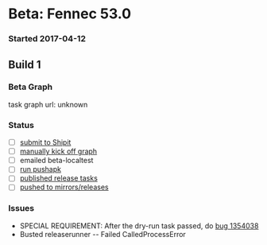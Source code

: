 # Beta: Fennec 53.0

### Started 2017-04-12

## Build 1

### Beta Graph
task graph url: unknown

### Status
- [ ] [submit to Shipit](https://wiki.mozilla.org/Release:Release_Automation_on_Mercurial:Starting_a_Release#Submit_to_Ship_It)
- [ ] [manually kick off graph](https://github.com/mozilla/releasewarrior/blob/master/how-tos/fennec-temp-relpro.md#start-off-the-fennec-graph)
- [ ] emailed beta-localtest
- [ ] [run pushapk](https://github.com/mozilla/releasewarrior/blob/master/how-tos/fennec-temp-relpro.md#run-pushapk-manually)
- [ ] [published release tasks](https://wiki.mozilla.org/Release:Release_Automation_on_Mercurial:Updates_through_Shipping#Post-release_tasks)
- [ ] [pushed to mirrors/releases](https://wiki.mozilla.org/Release:Release_Automation_on_Mercurial:Updates#Push_to_mirrors)

### Issues
- SPECIAL REQUIREMENT: After the dry-run task passed, do [bug 1354038](https://bugzil.la/1354038)
- Busted releaserunner -- Failed CalledProcessError


